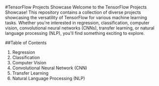 #TensorFlow Projects Showcase
Welcome to the TensorFlow Projects Showcase! This repository contains a collection of diverse projects showcasing the versatility of TensorFlow for various machine learning tasks. Whether you're interested in regression, classification, computer vision, convolutional neural networks (CNNs), transfer learning, or natural language processing (NLP), you'll find something exciting to explore.

##Table of Contents
1.	Regression
2.	Classification
3.	Computer Vision
4.	Convolutional Neural Network (CNN)
5.	Transfer Learning
6.	Natural Language Processing (NLP)
